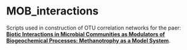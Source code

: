 ﻿# MOB_interactions
Scripts used in construction of OTU correlation networks for the paer: **[Biotic Interactions in Microbial Communities as Modulators of Biogeochemical Processes: Methanotrophy as a Model System](http://journal.frontiersin.org/article/10.3389/fmicb.2016.01285/full)**.

